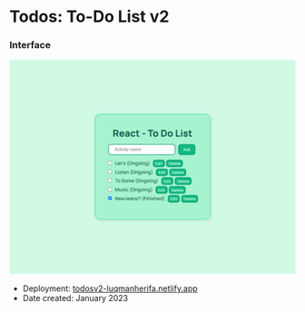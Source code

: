 # Todos: To-Do List v2

### Interface
![Interface](https://raw.githubusercontent.com/luqmanherifa/luqman-herifa-personal-portfolio-v2/main/public/works/todosv2.png)

- Deployment: [todosv2-luqmanherifa.netlify.app](https://todosv2-luqmanherifa.netlify.app)
- Date created: January 2023
